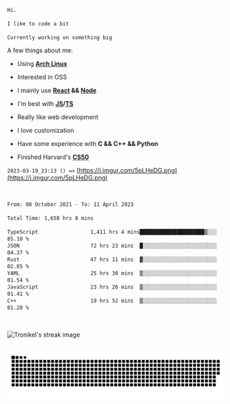 ```
Hi.

I like to code a bit

Currently working on something big
```

A few things about me:

-   Using **[Arch Linux](https://archlinux.org/)**

-   Interested in OSS

-   I mainly use **[React](https://reactjs.org/) && [Node](https://nodejs.org/en/)**

-   I'm best with **[JS](https://www.javascript.com/)/[TS](https://www.typescriptlang.org/)**

-   Really like web development

-   I love customization

-   Have some experience with **C && C++ && Python**

-   Finished Harvard's **[CS50](https://cs50.harvard.edu)**

`2023-03-19_23:13 () =>` [https://i.imgur.com/5pLHeDG.png](https://i.imgur.com/5pLHeDG.png)

<br>

<!--START_SECTION:waka-->

```text
From: 08 October 2021 - To: 11 April 2023

Total Time: 1,658 hrs 8 mins

TypeScript                 1,411 hrs 4 mins█████████████████████▒░░░   85.10 %
JSON                       72 hrs 23 mins  █░░░░░░░░░░░░░░░░░░░░░░░░   04.37 %
Rust                       47 hrs 11 mins  ▓░░░░░░░░░░░░░░░░░░░░░░░░   02.85 %
YAML                       25 hrs 30 mins  ▒░░░░░░░░░░░░░░░░░░░░░░░░   01.54 %
JavaScript                 23 hrs 26 mins  ▒░░░░░░░░░░░░░░░░░░░░░░░░   01.41 %
C++                        19 hrs 52 mins  ▒░░░░░░░░░░░░░░░░░░░░░░░░   01.20 %
```

<!--END_SECTION:waka-->

<br>

<p><img align="center" src="https://github-readme-streak-stats.herokuapp.com/?user=Tronikelis&theme=dark" alt="Tronikel's streak image" /></p>

<br>

<img title="" src="https://raw.githubusercontent.com/Tronikelis/Tronikelis/output/github-contribution-grid-snake.svg" alt="very cool snake thingey" data-align="left">

